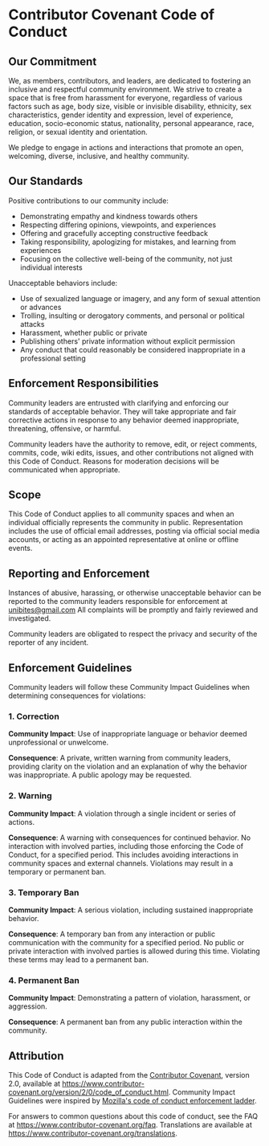 # Contributor Covenant Code of Conduct

## Our Commitment

We, as members, contributors, and leaders, are dedicated to fostering an inclusive and respectful community environment. We strive to create a space that is free from harassment for everyone, regardless of various factors such as age, body size, visible or invisible disability, ethnicity, sex characteristics, gender identity and expression, level of experience, education, socio-economic status, nationality, personal appearance, race, religion, or sexual identity and orientation.

We pledge to engage in actions and interactions that promote an open, welcoming, diverse, inclusive, and healthy community.

## Our Standards

Positive contributions to our community include:

- Demonstrating empathy and kindness towards others
- Respecting differing opinions, viewpoints, and experiences
- Offering and gracefully accepting constructive feedback
- Taking responsibility, apologizing for mistakes, and learning from experiences
- Focusing on the collective well-being of the community, not just individual interests

Unacceptable behaviors include:

- Use of sexualized language or imagery, and any form of sexual attention or advances
- Trolling, insulting or derogatory comments, and personal or political attacks
- Harassment, whether public or private
- Publishing others' private information without explicit permission
- Any conduct that could reasonably be considered inappropriate in a professional setting

## Enforcement Responsibilities

Community leaders are entrusted with clarifying and enforcing our standards of acceptable behavior. They will take appropriate and fair corrective actions in response to any behavior deemed inappropriate, threatening, offensive, or harmful.

Community leaders have the authority to remove, edit, or reject comments, commits, code, wiki edits, issues, and other contributions not aligned with this Code of Conduct. Reasons for moderation decisions will be communicated when appropriate.

## Scope

This Code of Conduct applies to all community spaces and when an individual officially represents the community in public. Representation includes the use of official email addresses, posting via official social media accounts, or acting as an appointed representative at online or offline events.

## Reporting and Enforcement

Instances of abusive, harassing, or otherwise unacceptable behavior can be reported to the community leaders responsible for enforcement at unibites@gmail.com All complaints will be promptly and fairly reviewed and investigated.

Community leaders are obligated to respect the privacy and security of the reporter of any incident.

## Enforcement Guidelines

Community leaders will follow these Community Impact Guidelines when determining consequences for violations:

### 1. Correction

**Community Impact**: Use of inappropriate language or behavior deemed unprofessional or unwelcome.

**Consequence**: A private, written warning from community leaders, providing clarity on the violation and an explanation of why the behavior was inappropriate. A public apology may be requested.

### 2. Warning

**Community Impact**: A violation through a single incident or series of actions.

**Consequence**: A warning with consequences for continued behavior. No interaction with involved parties, including those enforcing the Code of Conduct, for a specified period. This includes avoiding interactions in community spaces and external channels. Violations may result in a temporary or permanent ban.

### 3. Temporary Ban

**Community Impact**: A serious violation, including sustained inappropriate behavior.

**Consequence**: A temporary ban from any interaction or public communication with the community for a specified period. No public or private interaction with involved parties is allowed during this time. Violating these terms may lead to a permanent ban.

### 4. Permanent Ban

**Community Impact**: Demonstrating a pattern of violation, harassment, or aggression.

**Consequence**: A permanent ban from any public interaction within the community.

## Attribution

This Code of Conduct is adapted from the [Contributor Covenant][homepage], version 2.0, available at https://www.contributor-covenant.org/version/2/0/code_of_conduct.html. Community Impact Guidelines were inspired by [Mozilla's code of conduct enforcement ladder](https://github.com/mozilla/diversity).

[homepage]: https://www.contributor-covenant.org

For answers to common questions about this code of conduct, see the FAQ at https://www.contributor-covenant.org/faq. Translations are available at https://www.contributor-covenant.org/translations.
